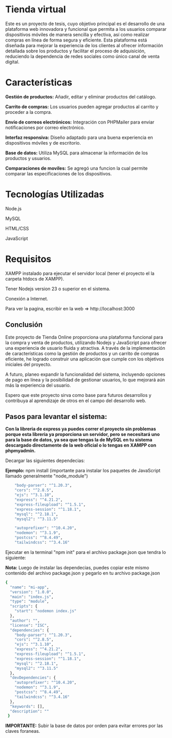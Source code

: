
# Tienda virtual

Este es un proyecto de tesis, cuyo objetivo principal es el desarrollo de una plataforma web innovadora y funcional que permita a los usuarios comparar dispositivos móviles de manera sencilla y efectiva, así como realizar compras en línea de forma segura y eficiente. Esta plataforma está diseñada para mejorar la experiencia de los clientes al ofrecer información detallada sobre los productos y facilitar el proceso de adquisición, reduciendo la dependencia de redes sociales como único canal de venta digital.


# Características

**Gestión de productos:** Añadir, editar y eliminar productos del catálogo.

**Carrito de compras:** Los usuarios pueden agregar productos al carrito y proceder a la compra.

**Envío de correos electrónicos:** Integración con PHPMailer para enviar notificaciones por correo electrónico.

**Interfaz responsiva:** Diseño adaptado para una buena experiencia en dispositivos móviles y de escritorio.

**Base de datos:** Utiliza MySQL para almacenar la información de los productos y usuarios.

**Comparaciones de moviles:** Se agregó una funcion la cual permite comparar las especificaciones de los dispositivos. 


# Tecnologías Utilizadas

Node.js

MySQL

HTML/CSS

JavaScript


# Requisitos

XAMPP instalado para ejecutar el servidor local (tener el proyecto el la carpeta htdocs de XAMPP).

Tener Nodejs version 23 o superior en el sistema.

Conexión a Internet.

Para ver la pagina, escribir en la web => http://localhost:3000


## Conclusión

Este proyecto de Tienda Online proporciona una plataforma funcional para la compra y venta de productos, utilizando Nodejs y JavaScript para ofrecer una experiencia de usuario fluida y atractiva. A través de la implementación de características como la gestión de productos y un carrito de compras eficiente, he logrado construir una aplicación que cumple con los objetivos iniciales del proyecto.

A futuro, planeo expandir la funcionalidad del sistema, incluyendo opciones de pago en línea y la posibilidad de gestionar usuarios, lo que mejorará aún más la experiencia del usuario.

Espero que este proyecto sirva como base para futuros desarrollos y contribuya al aprendizaje de otros en el campo del desarrollo web.


## Pasos para levantar el sistema:

**Con la libreria de express ya puedes correr el proyecto sin problemas porque esta libreria ya proporciona un servidor, pero se necesitará uno para la base de datos, ya sea que tengas la de MySQL en tu sistema descargado directamente de la web oficial o lo tengas en XAMPP con phpmyadmin.**

Decargar las siguientes dependecias:

**Ejemplo:** npm install (importante para instalar los paquetes de JavaScript llamado generalmente "node_module")

```bash
    "body-parser": "^1.20.3",
    "cors": "^2.8.5",
    "ejs": "^3.1.10",
    "express": "^4.21.2",
    "express-fileupload": "^1.5.1",
    "express-session": "^1.18.1",
    "mysql": "^2.18.1",
    "mysql2": "^3.11.5"

    "autoprefixer": "^10.4.20",
    "nodemon": "^3.1.9",
    "postcss": "^8.4.49",
    "tailwindcss": "^3.4.16"
```
Ejecutar en la terminal "npm init" para el archivo package.json que tendra lo siguiente:


**Nota:** Luego de instalar las dependecias, puedes copiar este mismo contenido del archivo package.json y pegarlo en tu archivo package.json

```bash 
{
  "name": "mi-app",
  "version": "1.0.0",
  "main": "index.js",
  "type": "module",
  "scripts": {
    "start": "nodemon index.js"
  },
  "author": "",
  "license": "ISC",
  "dependencies": {
    "body-parser": "^1.20.3",
    "cors": "^2.8.5",
    "ejs": "^3.1.10",
    "express": "^4.21.2",
    "express-fileupload": "^1.5.1",
    "express-session": "^1.18.1",
    "mysql": "^2.18.1",
    "mysql2": "^3.11.5"
  },
  "devDependencies": {
    "autoprefixer": "^10.4.20",
    "nodemon": "^3.1.9",
    "postcss": "^8.4.49",
    "tailwindcss": "^3.4.16"
  },
  "keywords": [],
  "description": ""
 }
```

**IMPORTANTE:** Subir la base de datos por orden para evitar errores por las claves foraneas.
